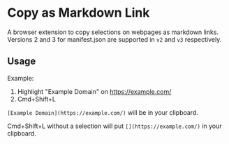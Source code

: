# Copy as Markdown Link

A browser extension to copy selections on webpages as markdown links. Versions 2 and 3 for manifest.json are supported in `v2` and `v3` respectively.

## Usage

Example:

1. Highlight "Example Domain" on https://example.com/
2. Cmd+Shift+L

`[Example Domain](https://example.com/)` will be in your clipboard.

Cmd+Shift+L without a selection will put `[](https://example.com/)` in your clipboard.

